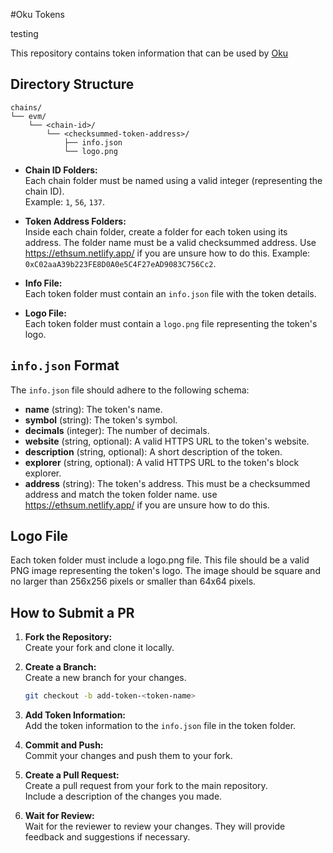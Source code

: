 #Oku Tokens

testing

This repository contains token information that can be used by [Oku](https://oku.trade)

## Directory Structure

```plaintext
chains/
└── evm/
    └── <chain-id>/
        └── <checksummed-token-address>/
            ├── info.json
            └── logo.png
```

- **Chain ID Folders:**  
  Each chain folder must be named using a valid integer (representing the chain ID).  
  Example: `1`, `56`, `137`.

- **Token Address Folders:**  
  Inside each chain folder, create a folder for each token using its address. The folder name must be a valid checksummed address. Use https://ethsum.netlify.app/ if you are unsure how to do this.
  Example: `0xC02aaA39b223FE8D0A0e5C4F27eAD9083C756Cc2`.

- **Info File:**  
  Each token folder must contain an `info.json` file with the token details.

- **Logo File:**  
  Each token folder must contain a `logo.png` file representing the token's logo.

## `info.json` Format

The `info.json` file should adhere to the following schema:

- **name** (string): The token's name.
- **symbol** (string): The token's symbol.
- **decimals** (integer): The number of decimals.
- **website** (string, optional): A valid HTTPS URL to the token's website.
- **description** (string, optional): A short description of the token.
- **explorer** (string, optional): A valid HTTPS URL to the token's block explorer.
- **address** (string): The token's address. This must be a checksummed address and match the token folder name. use https://ethsum.netlify.app/ if you are unsure how to do this.

## Logo File

Each token folder must include a logo.png file. This file should be a valid PNG image representing the token's logo.
The image should be square and no larger than 256x256 pixels or smaller than 64x64 pixels.

## How to Submit a PR

1. **Fork the Repository:**  
   Create your fork and clone it locally.

2. **Create a Branch:**  
   Create a new branch for your changes.
   ```bash
   git checkout -b add-token-<token-name>
   ```
3. **Add Token Information:**  
   Add the token information to the `info.json` file in the token folder.
4. **Commit and Push:**  
   Commit your changes and push them to your fork.
5. **Create a Pull Request:**  
   Create a pull request from your fork to the main repository.  
   Include a description of the changes you made.
6. **Wait for Review:**  
   Wait for the reviewer to review your changes. They will provide feedback and suggestions if necessary.
